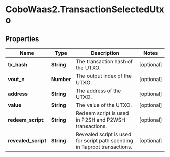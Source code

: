 # CoboWaas2.TransactionSelectedUtxo

## Properties

Name | Type | Description | Notes
------------ | ------------- | ------------- | -------------
**tx_hash** | **String** | The transaction hash of the UTXO. | [optional] 
**vout_n** | **Number** | The output index of the UTXO. | [optional] 
**address** | **String** | The address of the UTXO. | [optional] 
**value** | **String** | The value of the UTXO. | [optional] 
**redeem_script** | **String** | Redeem script is used in P2SH and P2WSH transactions. | [optional] 
**revealed_script** | **String** | Revealed script is used for script path spending in Taproot transactions. | [optional] 



